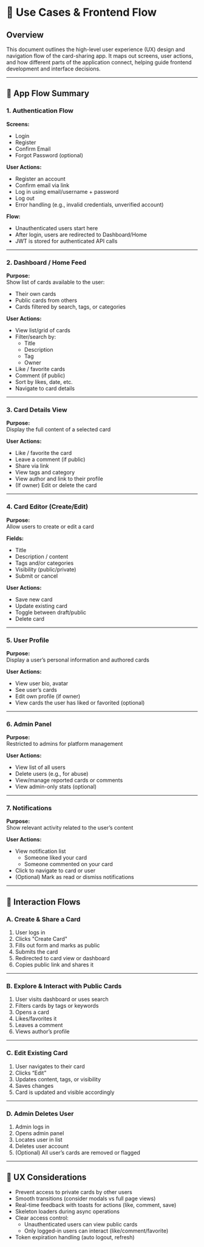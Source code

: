 # 📘 Use Cases & Frontend Flow

## Overview

This document outlines the high-level user experience (UX) design and navigation flow of the card-sharing app. It maps out screens, user actions, and how different parts of the application connect, helping guide frontend development and interface decisions.

---

## 🧭 App Flow Summary

### 1. Authentication Flow

**Screens:**
- Login
- Register
- Confirm Email
- Forgot Password (optional)

**User Actions:**
- Register an account
- Confirm email via link
- Log in using email/username + password
- Log out
- Error handling (e.g., invalid credentials, unverified account)

**Flow:**
- Unauthenticated users start here
- After login, users are redirected to Dashboard/Home
- JWT is stored for authenticated API calls

---

### 2. Dashboard / Home Feed

**Purpose:**  
Show list of cards available to the user:
- Their own cards
- Public cards from others
- Cards filtered by search, tags, or categories

**User Actions:**
- View list/grid of cards
- Filter/search by:
  - Title
  - Description
  - Tag
  - Owner
- Like / favorite cards
- Comment (if public)
- Sort by likes, date, etc.
- Navigate to card details

---

### 3. Card Details View

**Purpose:**  
Display the full content of a selected card

**User Actions:**
- Like / favorite the card
- Leave a comment (if public)
- Share via link
- View tags and category
- View author and link to their profile
- (If owner) Edit or delete the card

---

### 4. Card Editor (Create/Edit)

**Purpose:**  
Allow users to create or edit a card

**Fields:**
- Title
- Description / content
- Tags and/or categories
- Visibility (public/private)
- Submit or cancel

**User Actions:**
- Save new card
- Update existing card
- Toggle between draft/public
- Delete card

---

### 5. User Profile

**Purpose:**  
Display a user’s personal information and authored cards

**User Actions:**
- View user bio, avatar
- See user’s cards
- Edit own profile (if owner)
- View cards the user has liked or favorited (optional)

---

### 6. Admin Panel

**Purpose:**  
Restricted to admins for platform management

**User Actions:**
- View list of all users
- Delete users (e.g., for abuse)
- View/manage reported cards or comments
- View admin-only stats (optional)

---

### 7. Notifications

**Purpose:**  
Show relevant activity related to the user’s content

**User Actions:**
- View notification list
  - Someone liked your card
  - Someone commented on your card
- Click to navigate to card or user
- (Optional) Mark as read or dismiss notifications

---

## 🔁 Interaction Flows

### A. Create & Share a Card
1. User logs in
2. Clicks "Create Card"
3. Fills out form and marks as public
4. Submits the card
5. Redirected to card view or dashboard
6. Copies public link and shares it

---

### B. Explore & Interact with Public Cards
1. User visits dashboard or uses search
2. Filters cards by tags or keywords
3. Opens a card
4. Likes/favorites it
5. Leaves a comment
6. Views author’s profile

---

### C. Edit Existing Card
1. User navigates to their card
2. Clicks “Edit”
3. Updates content, tags, or visibility
4. Saves changes
5. Card is updated and visible accordingly

---

### D. Admin Deletes User
1. Admin logs in
2. Opens admin panel
3. Locates user in list
4. Deletes user account
5. (Optional) All user’s cards are removed or flagged

---

## 🧠 UX Considerations

- Prevent access to private cards by other users
- Smooth transitions (consider modals vs full page views)
- Real-time feedback with toasts for actions (like, comment, save)
- Skeleton loaders during async operations
- Clear access control:
  - Unauthenticated users can view public cards
  - Only logged-in users can interact (like/comment/favorite)
- Token expiration handling (auto logout, refresh)